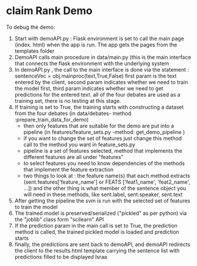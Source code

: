 # claim Rank Demo
To debug the demo:
 1. Start with demoAPI.py : Flask environment is set to call the main page (index. html) when the app is run.
    The app gets the pages from the templates folder
 2. DemoAPI calls main procedure in data/main.py (this is the main interface that connects the flask environment with the underlying system
 3. In demoAPI.py , the call to the main interface is done via the statement : sentenceVec = obj.mainproc(text,True,False)
    first param is the text entered by the client, second param indicates whether we need to train the model first, third param
    indicates whether we need to get predictions for the entered text. all of the four debates are used as a training set, there is no testing at this stage.
 4. If training is set to True, the training starts with constructing a dataset from the four debates (in data/debates- method :prepare_train_data_for_demo)
    - then only features that are suitable for the demo are put into a pipeline (in features/feature_sets.py -method: get_demo_pipeline )
    - if you want to change the set of features just change this method call to the method you want in feature_sets.py
    - pipeline is a set of features selected, method that implements the different features are all under "features"
    - to select features you need to know dependencies of the methods that implement the feature extraction
    - two things to look at : the feature name(s) that each method extracts (sent.features['feature_name'] or FEATS ['feat1_name', 'feat2_name', ...])
      and the other thing is what member of the sentence object you will need in these methods, like sent.label, sent.speaker, sent.text
 5. After getting the pipeline the svm is run with the selected set of features to train the model
 6. The trained model is preserved/serialized ("pickled" as per python) via the "joblib" class form "scilearn" API
 7. If the prediction param in the main call is set to True, the prediction method is called, the trained pickled model is loaded and prediction starts
 8. finally, the predictions are sent back to demoAPI, and demoAPI redirects the client to the results.html template carrying the sentence list with predictions filled to be displayed
 Israa